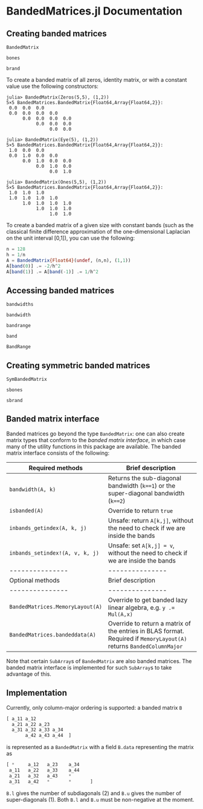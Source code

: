 # BandedMatrices.jl Documentation


## Creating banded matrices

```@docs
BandedMatrix
```

```@docs
bones
```

```@docs
brand
```

To create a banded matrix of all zeros, identity matrix, or with a constant value
use the following constructors:
```jldoctest
julia> BandedMatrix(Zeros(5,5), (1,2))
5×5 BandedMatrices.BandedMatrix{Float64,Array{Float64,2}}:
 0.0  0.0  0.0          
 0.0  0.0  0.0  0.0     
      0.0  0.0  0.0  0.0
           0.0  0.0  0.0
                0.0  0.0

julia> BandedMatrix(Eye(5), (1,2))
5×5 BandedMatrices.BandedMatrix{Float64,Array{Float64,2}}:
 1.0  0.0  0.0          
 0.0  1.0  0.0  0.0     
      0.0  1.0  0.0  0.0
           0.0  1.0  0.0
                0.0  1.0

julia> BandedMatrix(Ones(5,5), (1,2))
5×5 BandedMatrices.BandedMatrix{Float64,Array{Float64,2}}:
 1.0  1.0  1.0          
 1.0  1.0  1.0  1.0     
      1.0  1.0  1.0  1.0
           1.0  1.0  1.0
                1.0  1.0
```
To create a banded matrix of a given size with constant bands (such as the classical finite difference approximation of the one-dimensional Laplacian on the unit interval [0,1]), you can use the following:
```julia
n = 128
h = 1/n
A = BandedMatrix{Float64}(undef, (n,n), (1,1))
A[band(0)] .= -2/h^2
A[band(1)] .= A[band(-1)] .= 1/h^2
```

## Accessing banded matrices

```@docs
bandwidths
```

```@docs
bandwidth
```

```@docs
bandrange
```

```@docs
band
```

```@docs
BandRange
```



## Creating symmetric banded matrices

```@docs
SymBandedMatrix
```


```@docs
sbones
```

```@docs
sbrand
```


## Banded matrix interface

Banded matrices go beyond the type `BandedMatrix`: one can also create
matrix types that conform to the _banded matrix interface_, in which case
many of the utility functions in this package are available. The banded matrix
interface consists of the following:

| Required methods | Brief description |
| --------------- | --------------- |
| `bandwidth(A, k)` | Returns the sub-diagonal bandwidth (`k==1`) or the super-diagonal bandwidth (`k==2`) |
| `isbanded(A)`    | Override to return `true` |
| `inbands_getindex(A, k, j)` | Unsafe: return `A[k,j]`, without the need to check if we are inside the bands |
| `inbands_setindex!(A, v, k, j)` | Unsafe: set `A[k,j] = v`, without the need to check if we are inside the bands |
| --------------- | --------------- |
| Optional methods | Brief description |
| --------------- | --------------- |
| `BandedMatrices.MemoryLayout(A)` | Override to get banded lazy linear algebra, e.g. `y .= Mul(A,x)` |
| `BandedMatrices.bandeddata(A)` | Override to return a matrix of the entries in BLAS format. Required if `MemoryLayout(A)` returns `BandedColumnMajor` |

Note that certain `SubArray`s of `BandedMatrix` are also banded matrices.
The banded matrix interface is implemented for such `SubArray`s to take advantage of this.


## Implementation

Currently, only column-major ordering is supported: a banded matrix `B`
```julia
[ a_11 a_12
  a_21 a_22 a_23
  a_31 a_32 a_33 a_34
       a_42 a_43 a_44  ]
```
is represented as a `BandedMatrix` with a field `B.data` representing the matrix as
```julia
[ *     a_12   a_23    a_34
 a_11   a_22   a_33    a_44
 a_21   a_32   a_43    *
 a_31   a_42   *       *       ]
```        
`B.l` gives the number of subdiagonals (2) and `B.u` gives the number of super-diagonals (1).  Both `B.l` and `B.u` must be non-negative at the moment.
